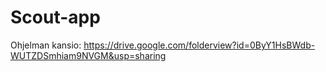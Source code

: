 # Scout-app

Ohjelman kansio: https://drive.google.com/folderview?id=0ByY1HsBWdb-WUTZDSmhiam9NVGM&usp=sharing
